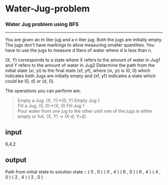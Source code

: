 # Water-Jug-problem
### Water Jug problem using BFS
<hr>

You are given an m liter jug and a n liter jug. Both the jugs are initially empty. The jugs don’t have markings to allow measuring smaller quantities. You have to use the jugs to measure d liters of water where d is less than n. 

(X, Y) corresponds to a state where X refers to the amount of water in Jug1 and Y refers to the amount of water in Jug2 
Determine the path from the initial state (xi, yi) to the final state (xf, yf), where (xi, yi) is (0, 0) which indicates both Jugs are initially empty and (xf, yf) indicates a state which could be (0, d) or (d, 0).

The operations you can perform are: 
> Empty a Jug, (X, Y)->(0, Y) Empty Jug 1<br>
> Fill a Jug, (0, 0)->(X, 0) Fill Jug 1<br>
> Pour water from one jug to the other until one of the jugs is either empty or full, (X, Y) -> (X-d, Y+d)

## input

6,4,2

## output

Path from initial state to solution state ::
( 0 , 0 )
( 0 , 4 )
( 6 , 0 )
( 6 , 4 )
( 4 , 0 )
( 2 , 4 )
( 2 , 0 )
